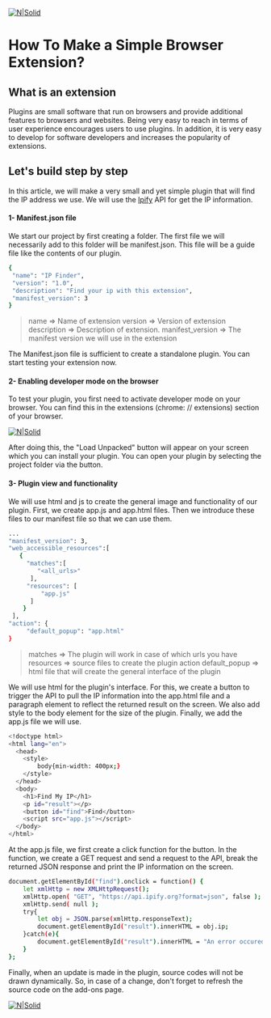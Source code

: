 [![N|Solid](http://yazilimhayati.com/medianova-tech.png)](https://www.medianova.com)


# How To Make a Simple Browser Extension?

## What is an extension

Plugins are small software that run on browsers and provide additional features to browsers and websites. Being very easy to reach in terms of user experience encourages users to use plugins. In addition, it is very easy to develop for software developers and increases the popularity of extensions. 

## Let's build step by step

In this article, we will make a very small and yet simple plugin that will find the IP address we use. We will use the
[Ipify][ipify] API for get the IP information.

#### 1- Manifest.json file

We start our project by first creating a folder. The first file we will necessarily add to this folder will be manifest.json. This file will be a guide file like the contents of our plugin.

```sh
{
 "name": "IP Finder",
 "version": "1.0",
 "description": "Find your ip with this extension",
 "manifest_version": 3
}
```
> name => Name of extension
> version => Version of extension
> description => Description of extension. 
> manifest_version => The manifest version we will use in the extension

The Manifest.json file is sufficient to create a standalone plugin. You can start testing your extension now.
#### 2- Enabling developer mode on the browser

To test your plugin, you first need to activate developer mode on your browser. You can find this in the extensions (chrome: // extensions) section of your browser.

[![N|Solid](http://yazilimhayati.com/image-1.png)](https://www.medianova.com)

After doing this, the "Load Unpacked" button will appear on your screen which you can install your plugin. You can open your plugin by selecting the project folder via the button.


#### 3- Plugin view and functionality

We will use html and js to create the general image and functionality of our plugin. First, we create app.js and app.html files. Then we introduce these files to our manifest file so that we can use them.

```sh
...
"manifest_version": 3,
"web_accessible_resources":[
   {
     "matches":[
        "<all_urls>" 
      ],
     "resources": [ 
         "app.js"
      ]
    }
 ],
"action": {
     "default_popup": "app.html"
}

```
> matches => The plugin will work in case of which urls you have
> resources => source files to create the plugin action
> default_popup => html file that will create the general interface of the plugin 

We will use html for the plugin's interface. For this, we create a button to trigger the API to pull the IP information into the app.html file and a paragraph element to reflect the returned result on the screen. We also add style to the body element for the size of the plugin.
Finally, we add the app.js file we will use.

```sh
<!doctype html>
<html lang="en">
  <head>
    <style>
        body{min-width: 400px;}
    </style>
  </head>
  <body>
    <h1>Find My IP</h1>
    <p id="result"></p>
    <button id="find">Find</button>
    <script src="app.js"></script>
  </body>
</html>

```

At the app.js file, we first create a click function for the button. In the function, we create a GET request and send a request to the API, break the returned JSON response and print the IP information on the screen.

```sh
document.getElementById("find").onclick = function() {
    let xmlHttp = new XMLHttpRequest();
    xmlHttp.open( "GET", "https://api.ipify.org?format=json", false );
    xmlHttp.send( null );
    try{
        let obj = JSON.parse(xmlHttp.responseText);
        document.getElementById("result").innerHTML = obj.ip;
    }catch(e){
        document.getElementById("result").innerHTML = "An error occured";
    }
};
```

Finally, when an update is made in the plugin, source codes will not be drawn dynamically. So, in case of a change, don't forget to refresh the source code on the add-ons page.

[![N|Solid](http://yazilimhayati.com/image-2.png)](https://www.medianova.com)



[//]: # (These are reference links used in the body of this note and get stripped out when the markdown processor does its job. There is no need to format nicely because it shouldn't be seen. Thanks SO - http://stackoverflow.com/questions/4823468/store-comments-in-markdown-syntax)

   [ipify]: <https://api.ipify.org/>
  
